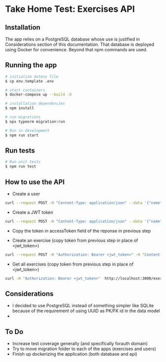 # Take Home Test: Exercises API

## Installation

The app relies on a PostgreSQL database whose use is justified in Considerations section of this documentation. That database is deployed using Docker for convenience. Beyond that npm commands are used.

## Running the app

```bash
# initialize dotenv file
$ cp env.template .env

# start containers
$ docker-compose up --build -d

# installation dependencies
$ npm install

# run migrations
$ npx typeorm migration:run

# Run in development
$ npm run start
```

## Run tests

```bash
# Run unit tests
$ npm run test
```

## How to use the API

- Create a user

```bash
curl --request POST -H "Content-Type: application/json" --data '{"name":"Foo Bar","password":"123456"}' http://localhost:3000/auth/register
```

- Create a JWT token

```bash
curl --request POST -H "Content-Type: application/json" --data '{"name":"Foo Bar","password":"123456"}' http://localhost:3000/auth/login
```

- Copy the token in accessToken field of the reponse in previous step

- Create an exercise (copy token from previous step in place of <jwt_token>)

```bash
curl --request POST -H "Authorization: Bearer <jwt_token>" -H "Content-Type: application/json" --data '{"content":"lorem ipsum"}' http://localhost:3000/exercises
```

- Get all exercises (copy token from previous step in place of <jwt_token>)

```bash
curl -H "Authorization: Bearer <jwt_token>"  http://localhost:3000/exercises
```

## Considerations

- I decided to use PostgreSQL instead of something simpler like SQLite because of the requirement of using UUID as PK/FK id in the data model
- 

## To Do

- Increase test coverage generally (and specifically forauth domain)
- Try to move migration folder to each of the apps (exercises and users)
- Finish up dockerizing the application (both database and api)
